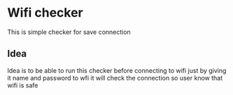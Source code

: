 # Wifi checker

This is simple checker for save connection

## Idea
Idea is to be able to run this checker before connecting to wifi just by giving it name and password to wfi
it will check the connection so user know that wifi is safe
